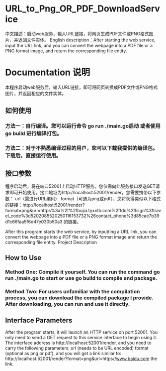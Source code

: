 # URL_to_Png_OR_PDF_DownloadService
中文描述：启动web服务，输入URL链接，将网页生成PDF文件或PNG格式图片，并返回文件实体。
English description：After starting the web service, input the URL link, and you can convert the webpage into a PDF file or a PNG format image, and return the corresponding file entity.

# Documentation    说明

本程序启动web服务后，输入URL链接，即可将网页转换成PDF文件或PNG格式图片，并返回相应的文件实体。
## 如何使用
### 方法一：自行编译。您可以运行命令 go run ./main.go启动 或者使用 go build 进行编译打包。
### 方法二：对于不熟悉编译过程的用户，您可以下载我提供的编译包。下载后，直接运行使用。
## 接口参数
程序启动后，将在端口52001上启动HTTP服务。您仅需向此服务接口发送GET请求即可开始使用。接口地址为http://localhost:52001/render，您需要携带以下参数：
url（需进行URL编码）
format（可选为png或pdf），您将获得类似以下格式的链接：http://localhost:52001/render?format=png&url=https%3a%2f%2fbujia.tyxxtb.com%2ffdd%2flsign%3ftravel_code%3d5202085520250116153732%26contact_phone%3d85cae7b39d1c66faa5f6d47e030b50a3
的链接。



After this program starts the web service, by inputting a URL link, you can convert the webpage into a PDF file or a PNG format image and return the corresponding file entity.
Project Description
## How to Use
### Method One: Compile it yourself. You can run the command go run ./main.go to start or use go build to compile and package.
### Method Two: For users unfamiliar with the compilation process, you can download the compiled package I provide. After downloading, you can run and use it directly.
## Interface Parameters
After the program starts, it will launch an HTTP service on port 52001. You only need to send a GET request to this service interface to begin using it. The interface address is http://localhost:52001/render, and you need to carry the following parameters:
url (needs to be URL encoded)
format (optional as png or pdf), and you will get a link similar to: http://localhost:52001/render?format=png&url=https//www.baidu.com
the link.
